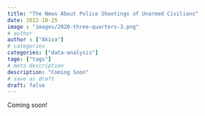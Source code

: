 ```yaml
---
title: "The News About Police Shootings of Unarmed Civilians"
date: 2022-10-25
image : "images/2020-three-quarters-3.png"
# author
author : ["Akiva"]
# categories
categories: ["data-analysis"]
tage: ["tags"]
# meta description
description: "Coming Soon"
# save as draft
draft: false
---
```


Coming soon!


 <!-- {{< embed-pdf url="https://media4.manhattan-institute.org/sites/default/files/MI-VerBruggen-Review-of-Police-Shootings.pdf" >}}    -->